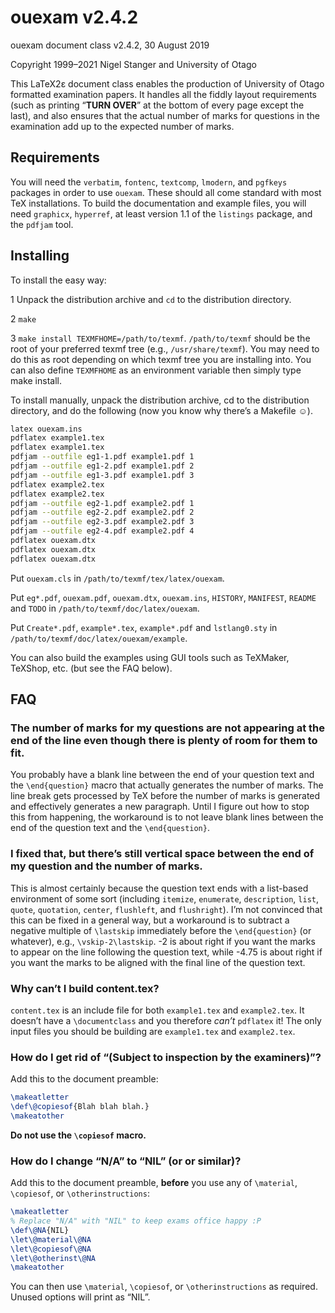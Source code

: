 # ouexam v2.4.2

ouexam document class v2.4.2, 30 August 2019

Copyright 1999–2021 Nigel Stanger and University of Otago

This LaTeX2ε document class enables the production of University of Otago formatted examination papers. It handles all the fiddly layout requirements (such as printing “**TURN OVER**” at the bottom of every page except the last), and also ensures that the actual number of marks for questions in the examination add up to the expected number of marks.

## Requirements

You will need the `verbatim`, `fontenc`, `textcomp`, `lmodern`, and `pgfkeys` packages in order to use `ouexam`. These should all come standard with most TeX installations. To build the documentation and example files, you will need `graphicx`, `hyperref`, at least version 1.1 of the `listings` package, and the `pdfjam` tool.

## Installing

To install the easy way:

1 Unpack the distribution archive and `cd` to the distribution directory.

2 `make`

3 `make install TEXMFHOME=/path/to/texmf`.
  `/path/to/texmf` should be the root of your preferred texmf tree
  (e.g., `/usr/share/texmf`). You may need to do this as root
  depending on which texmf tree you are installing into. You can
  also define `TEXMFHOME` as an environment variable then simply
  type make install.

To install manually, unpack the distribution archive, cd to the distribution directory, and do the following (now you know why there’s a Makefile ☺).

```sh
latex ouexam.ins
pdflatex example1.tex
pdflatex example1.tex
pdfjam --outfile eg1-1.pdf example1.pdf 1
pdfjam --outfile eg1-2.pdf example1.pdf 2
pdfjam --outfile eg1-3.pdf example1.pdf 3
pdflatex example2.tex
pdflatex example2.tex
pdfjam --outfile eg2-1.pdf example2.pdf 1
pdfjam --outfile eg2-2.pdf example2.pdf 2
pdfjam --outfile eg2-3.pdf example2.pdf 3
pdfjam --outfile eg2-4.pdf example2.pdf 4
pdflatex ouexam.dtx
pdflatex ouexam.dtx
pdflatex ouexam.dtx
```

Put `ouexam.cls` in `/path/to/texmf/tex/latex/ouexam`.

Put `eg*.pdf`, `ouexam.pdf`, `ouexam.dtx`, `ouexam.ins`, `HISTORY`, `MANIFEST`, `README` and `TODO` in `/path/to/texmf/doc/latex/ouexam`.

Put `Create*.pdf`, `example*.tex`, `example*.pdf` and `lstlang0.sty` in `/path/to/texmf/doc/latex/ouexam/example`.

You can also build the examples using GUI tools such as TeXMaker, TeXShop, etc. (but see the FAQ below).

## FAQ

### The number of marks for my questions are not appearing at the end of the line even though there is plenty of room for them to fit.

You probably have a blank line between the end of your question text and the `\end{question}` macro that actually generates the number of marks. The line break gets processed by TeX before the number of marks is generated and effectively generates a new paragraph. Until I figure out how to stop this from happening, the workaround is to not leave blank lines between the end of the question text and the `\end{question}`.

### I fixed that, but there’s still vertical space between the end of my question and the number of marks.

This is almost certainly because the question text ends with a list-based environment of some sort (including `itemize`, `enumerate`, `description`, `list`, `quote`, `quotation`, `center`, `flushleft`, and `flushright`). I’m not convinced that this can be fixed in a general way, but a workaround is to subtract a negative multiple of `\lastskip` immediately before the `\end{question}` (or whatever), e.g., `\vskip-2\lastskip`. -2 is about right if you want the marks to appear on the line following the question text, while -4.75 is about right if you want the marks to be aligned with the final line of the question text.

### Why can’t I build content.tex?

`content.tex` is an include file for both `example1.tex` and `example2.tex`. It doesn’t have a `\documentclass` and you therefore *can’t* `pdflatex` it! The only input files you should be building are `example1.tex` and `example2.tex`.

### How do I get rid of “(Subject to inspection by the examiners)”?

Add this to the document preamble:

```tex
\makeatletter
\def\@copiesof{Blah blah blah.}
\makeatother
```

**Do not use the `\copiesof` macro.**

### How do I change “N/A” to “NIL” (or or similar)?

Add this to the document preamble, **before** you use any of `\material`, `\copiesof`, or `\otherinstructions`:

```tex
\makeatletter
% Replace "N/A" with "NIL" to keep exams office happy :P
\def\@NA{NIL}
\let\@material\@NA
\let\@copiesof\@NA
\let\@otherinst\@NA
\makeatother
```

You can then use `\material`, `\copiesof`, or `\otherinstructions` as required. Unused options will print as “NIL”.
